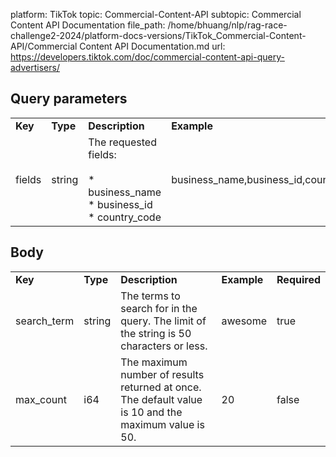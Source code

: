 platform: TikTok
topic: Commercial-Content-API
subtopic: Commercial Content API Documentation
file_path: /home/bhuang/nlp/rag-race-challenge2-2024/platform-docs-versions/TikTok_Commercial-Content-API/Commercial Content API Documentation.md
url: https://developers.tiktok.com/doc/commercial-content-api-query-advertisers/

## Query parameters

|     |     |     |     |     |
| --- | --- | --- | --- | --- |
| **Key** | **Type** | **Description** | **Example** | **Required** |
| fields | string | The requested fields:<br><br>* business\_name<br>* business\_id<br>* country\_code | business\_name,business\_id,country\_code | true |

## Body

|     |     |     |     |     |
| --- | --- | --- | --- | --- |
| **Key** | **Type** | **Description** | **Example** | **Required** |
| search\_term | string | The terms to search for in the query. The limit of the string is 50 characters or less. | awesome | true |
| max\_count | i64 | The maximum number of results returned at once. The default value is 10 and the maximum value is 50. | 20  | false |